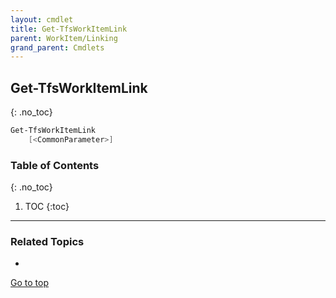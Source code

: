 ```yaml
---
layout: cmdlet
title: Get-TfsWorkItemLink
parent: WorkItem/Linking
grand_parent: Cmdlets
---
```

## Get-TfsWorkItemLink
{: .no_toc}



```powershell
Get-TfsWorkItemLink
    [<CommonParameter>]

```

### Table of Contents
{: .no_toc}

1. TOC
{:toc}

-----

### Related Topics

* 


[Go to top](#get-tfsworkitemlink)

